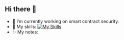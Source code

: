 ## Hi there 👋

<!--
**reticenceji/reticenceji** is a ✨ _special_ ✨ repository because its `README.md` (this file) appears on your GitHub profile.

Here are some ideas to get you started:

- 🔭 I’m currently working on ...
- 🌱 I’m currently learning ...
- 👯 I’m looking to collaborate on ...
- 🤔 I’m looking for help with ...
- 💬 Ask me about ...
- 📫 How to reach me: ...
- 😄 Pronouns: ...
- ⚡ Fun fact: ...
-->

- 🔭 I’m currently working on smart contract security.
- 🌱 My skills: [![My Skills](https://skillicons.dev/icons?i=c,rust,go,py,solidity,linux)](https://skillicons.dev)
- ✨ My notes: 
